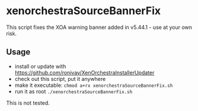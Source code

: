 # xenorchestraSourceBannerFix

This script fixes the XOA warning banner added in v5.44.1 - use at your own risk.


## Usage
- install or update with https://github.com/ronivay/XenOrchestraInstallerUpdater
- check out this script, put it anywhere
- make it executable: ```chmod a+rx xenorchestraSourceBannerFix.sh```
- run it as root ```./xenorchestraSourceBannerFix.sh```

This is not tested.
